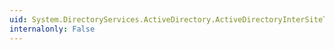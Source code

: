 ```yaml
---
uid: System.DirectoryServices.ActiveDirectory.ActiveDirectoryInterSiteTransport.Dispose
internalonly: False
---
```

